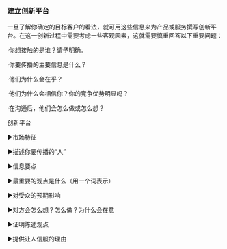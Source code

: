 ### 建立创新平台

一旦了解你确定的目标客户的看法，就可用这些信息来为产品或服务撰写创新平台。在这一创新过程中需要考虑一些客观因素，这就需要慎重回答以下重要问题：

·你想接触的是谁？请予明确。

·你要传播的主要信息是什么？

·他们为什么会在乎？

·他们为什么会相信你？你的竞争优势明显吗？

·在沟通后，他们会怎么做或怎么想？

创新平台

▶市场特征

▶描述你要传播的“人”

▶信息要点

▶最重要的观点是什么（用一个词表示）

▶对受众的预期影响

▶对方会怎么想？怎么做？为什么会在意

▶证明陈述观点

▶提供让人信服的理由
